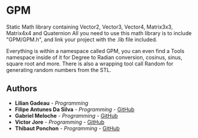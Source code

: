 # GPM
Static Math library containing Vector2, Vector3, Vector4, Matrix3x3, Matrix4x4 and Quaternion
All you need to use this math library is to include "GPM/GPM.h", and link your project with the .lib file included.

Everything is within a namespace called GPM, you can even find a Tools namespace inside of it for Degree to Radian conversion, cosinus, sinus, square root and more. There is also a wrapping tool call Random for generating random numbers from the STL.

## Authors
* **Lilian Gadeau** - *Programming*
* **Filipe Antunes Da Silva** - *Programming* - [GitHub](https://github.com/fantunes-ds)
* **Gabriel Meloche** - *Programming* - [GitHub](https://github.com/GabMeloche)
* **Victor Jore** - *Programming* - [GitHub](https://github.com/Hukunaa)
* **Thibaut Ponchon** - *Programming* - [GitHub](https://github.com/litelawliet)
